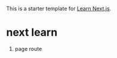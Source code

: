 This is a starter template for [Learn Next.js](https://nextjs.org/learn).

# next learn

1. page route
